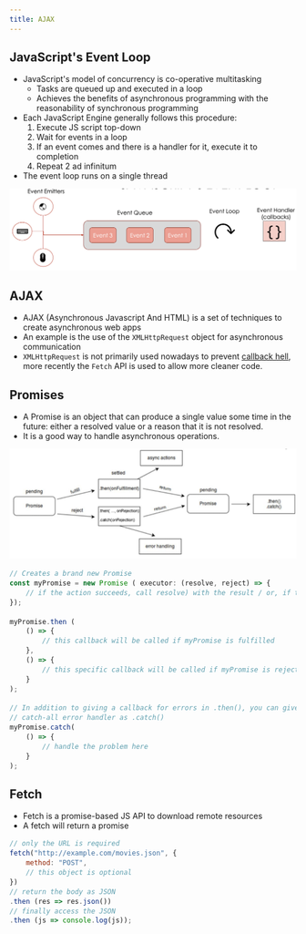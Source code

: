 ```yaml
---
title: AJAX
---
```


## JavaScript's Event Loop
* JavaScript's model of concurrency is co-operative multitasking
    * Tasks are queued up and executed in a loop
    * Achieves the benefits of asynchronous programming with the reasonability of synchronous programming
* Each JavaScript Engine generally follows this procedure:
    1. Execute JS script top-down
    2. Wait for events in a loop
    3. If an event comes and there is a handler for it, execute it to completion
    4. Repeat 2 ad infinitum
* The event loop runs on a single thread
<img src="imgs/event-loop.png">

## AJAX
* AJAX (Asynchronous Javascript And HTML) is a set of techniques to create asynchronous web apps
* An example is the use of the `XMLHttpRequest` object for asynchronous communication
* `XMLHttpRequest` is not primarily used nowadays to prevent <a href="http://callbackhell.com/">callback hell</a>, more recently the `Fetch` API is used to allow more cleaner code.

## Promises
* A Promise is an object that can produce a single value some time in the future: either a resolved value or a reason that it is not resolved.
* It is a good way to handle asynchronous operations.
<img src="imgs/promise.png">

```js
// Creates a brand new Promise
const myPromise = new Promise ( executor: (resolve, reject) => {
    // if the action succeeds, call resolve) with the result / or, if the action failed, call reject() with the reason
});

myPromise.then ( 
    () => {
        // this callback will be called if myPromise is fulfilled
    },
    () => {
        // this specific callback will be called if myPromise is rejected
    }
);

// In addition to giving a callback for errors in .then(), you can give a 
// catch-all error handler as .catch() 
myPromise.catch(
    () => {
        // handle the problem here
    }
);
```

## Fetch
* Fetch is a promise-based JS API to download remote resources
* A fetch will return a promise

```js
// only the URL is required
fetch("http://example.com/movies.json", {
    method: "POST",
    // this object is optional
})
// return the body as JSON 
.then (res => res.json())
// finally access the JSON 
.then (js => console.log(js));
```